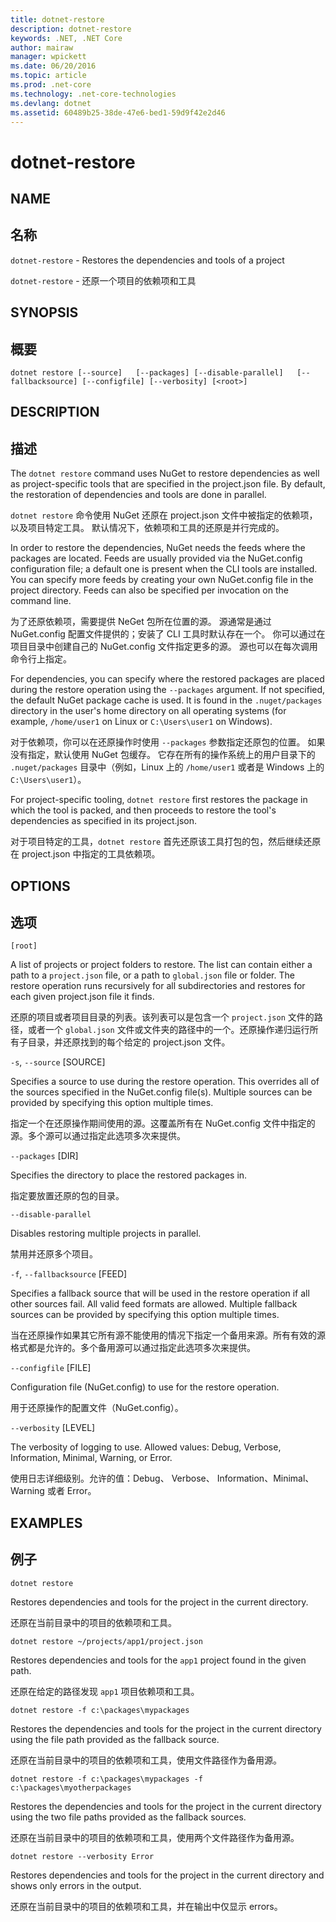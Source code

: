 ```yaml
---
title: dotnet-restore
description: dotnet-restore
keywords: .NET, .NET Core
author: mairaw
manager: wpickett
ms.date: 06/20/2016
ms.topic: article
ms.prod: .net-core
ms.technology: .net-core-technologies
ms.devlang: dotnet
ms.assetid: 60489b25-38de-47e6-bed1-59d9f42e2d46
---
```


dotnet-restore
==============

## NAME
## 名称

`dotnet-restore` - Restores the dependencies and tools of a project

`dotnet-restore` - 还原一个项目的依赖项和工具

## SYNOPSIS
## 概要

`dotnet restore [--source]  
    [--packages] [--disable-parallel]  
    [--fallbacksource] [--configfile] [--verbosity]
    [<root>]`  

## DESCRIPTION
## 描述

The `dotnet restore` command uses NuGet to restore dependencies as well as project-specific tools that are specified in the project.json file. 
By default, the restoration of dependencies and tools are done in parallel.

`dotnet restore` 命令使用 NuGet 还原在 project.json 文件中被指定的依赖项，以及项目特定工具。
默认情况下，依赖项和工具的还原是并行完成的。

In order to restore the dependencies, NuGet needs the feeds where the packages are located. 
Feeds are usually provided via the NuGet.config configuration file; a default one is present when the CLI tools are installed. 
You can specify more feeds by creating your own NuGet.config file in the project directory. 
Feeds can also be specified per invocation on the command line. 

为了还原依赖项，需要提供 NeGet 包所在位置的源。
源通常是通过 NuGet.config 配置文件提供的；安装了 CLI 工具时默认存在一个。
你可以通过在项目目录中创建自己的 NuGet.config 文件指定更多的源。
源也可以在每次调用命令行上指定。

For dependencies, you can specify where the restored packages are placed during the restore operation using the 
`--packages` argument. 
If not specified, the default NuGet package cache is used. 
It is found in the `.nuget/packages` directory in the user's home directory on all operating systems (for example, `/home/user1` on Linux or `C:\Users\user1` on Windows).

对于依赖项，你可以在还原操作时使用 `--packages` 参数指定还原包的位置。
如果没有指定，默认使用 NuGet 包缓存。
它存在所有的操作系统上的用户目录下的 `.nuget/packages` 目录中（例如，Linux 上的 `/home/user1` 或者是 Windows 上的 `C:\Users\user1`）。

For project-specific tooling, `dotnet restore` first restores the package in which the tool is packed, and then
proceeds to restore the tool's dependencies as specified in its project.json. 

对于项目特定的工具，`dotnet restore` 首先还原该工具打包的包，然后继续还原在 project.json 中指定的工具依赖项。

## OPTIONS
## 选项

`[root]` 
    
 A list of projects or project folders to restore. The list can contain either a path to a `project.json` file, or a path to `global.json` file or folder. The restore operation runs recursively for all subdirectories and restores for each given project.json file it finds.

 还原的项目或者项目目录的列表。该列表可以是包含一个 `project.json` 文件的路径，或者一个 `global.json` 文件或文件夹的路径中的一个。还原操作递归运行所有子目录，并还原找到的每个给定的 project.json 文件。

`-s`, `--source` [SOURCE]

Specifies a source to use during the restore operation. This overrides all of the sources specified in the NuGet.config file(s). Multiple sources can be provided by specifying this option multiple times.

指定一个在还原操作期间使用的源。这覆盖所有在 NuGet.config 文件中指定的源。多个源可以通过指定此选项多次来提供。

`--packages` [DIR]

Specifies the directory to place the restored packages in. 

指定要放置还原的包的目录。

`--disable-parallel`

Disables restoring multiple projects in parallel. 

禁用并还原多个项目。

`-f`, `--fallbacksource` [FEED]

Specifies a fallback source that will be used in the restore operation if all other sources fail. All valid feed formats are allowed. Multiple fallback sources can be provided by specifying this option multiple times.

当在还原操作如果其它所有源不能使用的情况下指定一个备用来源。所有有效的源格式都是允许的。多个备用源可以通过指定此选项多次来提供。

`--configfile` [FILE]

Configuration file (NuGet.config) to use for the restore operation. 

用于还原操作的配置文件（NuGet.config）。

`--verbosity` [LEVEL]

The verbosity of logging to use. Allowed values: Debug, Verbose, Information, Minimal, Warning, or Error.

使用日志详细级别。允许的值：Debug、 Verbose、 Information、Minimal、Warning 或者 Error。

## EXAMPLES
## 例子

`dotnet restore`

Restores dependencies and tools for the project in the current directory. 

还原在当前目录中的项目的依赖项和工具。

`dotnet restore ~/projects/app1/project.json`
    
Restores dependencies and tools for the `app1` project found in the given path.

还原在给定的路径发现 `app1` 项目依赖项和工具。
	
`dotnet restore -f c:\packages\mypackages`
    
Restores the dependencies and tools for the project in the current directory using the file path provided as the fallback source. 

还原在当前目录中的项目的依赖项和工具，使用文件路径作为备用源。

`dotnet restore -f c:\packages\mypackages -f c:\packages\myotherpackages`
	
Restores the dependencies and tools for the project in the current directory using the two file paths provided as the fallback sources. 

还原在当前目录中的项目的依赖项和工具，使用两个文件路径作为备用源。

`dotnet restore --verbosity Error`
    
Restores dependencies and tools for the project in the current directory and shows only errors in the output.

还原在当前目录中的项目的依赖项和工具，并在输出中仅显示 errors。
